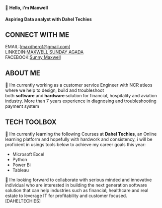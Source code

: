 👋 <b>Hello, i'm Maxwell</b>
#### Aspiring Data analyst with <b>Dahel Techies</b>
## CONNECT WITH ME
EMAIL:[maxdhero1@gmail.com] </br>
LINKEDIN:[MAXWELL SUNDAY AGADA](https://www.linkedin.com/in/maxwell-agada-76217a155/) </br>
FACEBOOK:[Sunny Maxwell](https://web.facebook.com/max.agada)

## ABOUT ME
 🔭 I’m currently working as a customer service Engineer with NCR atleos where we help to design, build and troubleshoot </br>both <b>software</b> and<b> hardware </b> solution for financial, hospitality and aviation industry. More than 7 years experience in diagnosing and troubleshooting payment system
 
## TECH TOOLBOX 
<p>
🌱 I’m currently learning the following Courses at <b>Dahel Techies</b>, an Online learning platform and hopefully with hardwork and consistency, i will be proficient in usings tools below to achieve my career goals this year:
</p>

- Microsoft Excel
- Python
- Power Bi
- Tableau

👯 I’m looking forward to collaborate with serious minded and innovative individual who are interested in building the next generation software solution that can help industries such as financial, healthcare and real estate to leverage IT for profitability and customer focused.
[DAHELTECHIES]

